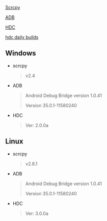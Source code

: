 [Scrcpy](https://github.com/Genymobile/scrcpy/releases)

[ADB](https://developer.android.google.cn/tools/releases/platform-tools?hl=fi)

[HDC](https://gitee.com/openharmony/developtools_hdc#pc%E7%AB%AF%E8%8E%B7%E5%8F%96%E8%AF%B4%E6%98%8E)

[hdc daily builds](http://ci.openharmony.cn/workbench/cicd/dailybuild/dailylist)

## Windows

- scrcpy
  > v2.4

- ADB
  > Android Debug Bridge version 1.0.41
  >
  > Version 35.0.1-11580240

- HDC
  > Ver: 2.0.0a

## Linux

- scrcpy
  > v2.6.1

- ADB
  > Android Debug Bridge version 1.0.41
  >
  > Version 35.0.1-11580240

- HDC
  > Ver: 3.0.0a
